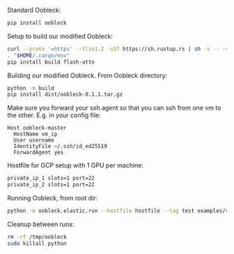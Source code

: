 
Standard Oobleck:
```bash
pip install oobleck
```

Setup to build our modified Oobleck:
```bash
curl --proto '=https' --tlsv1.2 -sSf https://sh.rustup.rs | sh -s -- -y
. "$HOME/.cargo/env" 
pip install build flash-attn
```

Building our modified Oobleck. From Oobleck directory:
```bash
python -m build
pip install dist/oobleck-0.1.1.tar.gz
```

Make sure you forward your ssh agent so that you can ssh from one vm to the other. E.g. in your config file:

```
Host oobleck-master
  HostName vm_ip
  User username
  IdentityFile ~/.ssh/id_ed25519
  ForwardAgent yes
```

Hostfile for GCP setup with 1 GPU per machine:
```bash
private_ip_1 slots=1 port=22
private_ip_2 slots=1 port=22
```

Running Oobleck, from root dir:
```bash
python -m oobleck.elastic.run --hostfile hostfile --tag test examples/run_gpt2.py --tp_size 1
```

Cleanup between runs:
```bash
rm -rf /tmp/oobleck
sudo killall python
```